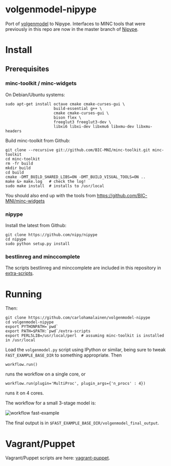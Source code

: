# volgenmodel-nipype

Port of [volgenmodel](https://github.com/andrewjanke/volgenmodel) to Nipype. Interfaces to MINC tools that were previously in this repo are now in the master branch of [Nipype](https://github.com/nipy/nipype).

# Install

## Prerequisites

### minc-toolkit / minc-widgets

On Debian/Ubuntu systems:

    sudo apt-get install octave cmake cmake-curses-gui \
                         build-essential g++ \
                         cmake cmake-curses-gui \
                         bison flex \
                         freeglut3 freeglut3-dev \
                         libxi6 libxi-dev libxmu6 libxmu-dev libxmu-headers

Build minc-toolkit from Github:

    git clone --recursive git://github.com/BIC-MNI/minc-toolkit.git minc-toolkit
    cd minc-toolkit
    rm -fr build
    mkdir build
    cd build
    cmake -DMT_BUILD_SHARED_LIBS=ON -DMT_BUILD_VISUAL_TOOLS=ON ..
    make &> make.log   # check the log!
    sudo make install  # installs to /usr/local

You should also end up with the tools from https://github.com/BIC-MNI/minc-widgets

### nipype

Install the latest from Github:

    git clone https://github.com/nipy/nipype
    cd nipype
    sudo python setup.py install

### bestlinreg and minccomplete

The scripts bestlinreg and minccomplete are included in this repository in [extra-scripts](extra-scripts).

# Running

Then:

    git clone https://github.com/carlohamalainen/volgenmodel-nipype
    cd volgenmodel-nipype
    export PYTHONPATH=`pwd`
    export PATH=$PATH:`pwd`/extra-scripts
    export PERL5LIB=/usr/local/perl  # assuming minc-toolkit is installed in /usr/local

Load the ```volgenmodel.py``` script using IPython or similar, being sure to
tweak ```FAST_EXAMPLE_BASE_DIR``` to something appropriate. Then

    workflow.run()

runs the workflow on a single core, or

    workflow.run(plugin='MultiProc', plugin_args={'n_procs' : 4})

runs it on 4 cores.

The workflow for a small 3-stage model is:

![workflow fast-example](https://github.com/carlohamalainen/volgenmodel-nipype/raw/master/volgenmodel_graph.png)

The final output is in ```$FAST_EXAMPLE_BASE_DIR/volgenmodel_final_output```.

# Vagrant/Puppet

Vagrant/Puppet scripts are here: [vagrant-puppet](vagrant-puppet).

